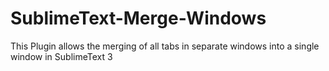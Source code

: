 # SublimeText-Merge-Windows
This Plugin allows the merging of all tabs in separate windows into a single window in SublimeText 3
